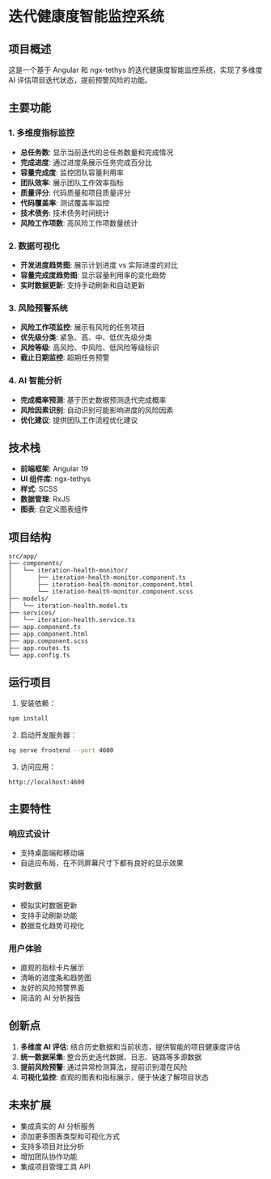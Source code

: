 # 迭代健康度智能监控系统

## 项目概述

这是一个基于 Angular 和 ngx-tethys 的迭代健康度智能监控系统，实现了多维度 AI 评估项目迭代状态，提前预警风险的功能。

## 主要功能

### 1. 多维度指标监控
- **总任务数**: 显示当前迭代的总任务数量和完成情况
- **完成进度**: 通过进度条展示任务完成百分比
- **容量完成度**: 监控团队容量利用率
- **团队效率**: 展示团队工作效率指标
- **质量评分**: 代码质量和项目质量评分
- **代码覆盖率**: 测试覆盖率监控
- **技术债务**: 技术债务时间统计
- **风险工作项数**: 高风险工作项数量统计

### 2. 数据可视化
- **开发进度趋势图**: 展示计划进度 vs 实际进度的对比
- **容量完成度趋势图**: 显示容量利用率的变化趋势
- **实时数据更新**: 支持手动刷新和自动更新

### 3. 风险预警系统
- **风险工作项监控**: 展示有风险的任务项目
- **优先级分类**: 紧急、高、中、低优先级分类
- **风险等级**: 高风险、中风险、低风险等级标识
- **截止日期监控**: 超期任务预警

### 4. AI 智能分析
- **完成概率预测**: 基于历史数据预测迭代完成概率
- **风险因素识别**: 自动识别可能影响进度的风险因素
- **优化建议**: 提供团队工作流程优化建议

## 技术栈

- **前端框架**: Angular 19
- **UI 组件库**: ngx-tethys
- **样式**: SCSS
- **数据管理**: RxJS
- **图表**: 自定义图表组件

## 项目结构

```
src/app/
├── components/
│   └── iteration-health-monitor/
│       ├── iteration-health-monitor.component.ts
│       ├── iteration-health-monitor.component.html
│       └── iteration-health-monitor.component.scss
├── models/
│   └── iteration-health.model.ts
├── services/
│   └── iteration-health.service.ts
├── app.component.ts
├── app.component.html
├── app.component.scss
├── app.routes.ts
└── app.config.ts
```

## 运行项目

1. 安装依赖：
```bash
npm install
```

2. 启动开发服务器：
```bash
ng serve frontend --port 4600
```

3. 访问应用：
```
http://localhost:4600
```

## 主要特性

### 响应式设计
- 支持桌面端和移动端
- 自适应布局，在不同屏幕尺寸下都有良好的显示效果

### 实时数据
- 模拟实时数据更新
- 支持手动刷新功能
- 数据变化趋势可视化

### 用户体验
- 直观的指标卡片展示
- 清晰的进度条和趋势图
- 友好的风险预警界面
- 简洁的 AI 分析报告

## 创新点

1. **多维度 AI 评估**: 结合历史数据和当前状态，提供智能的项目健康度评估
2. **统一数据采集**: 整合历史迭代数据、日志、链路等多源数据
3. **提前风险预警**: 通过异常检测算法，提前识别潜在风险
4. **可视化监控**: 直观的图表和指标展示，便于快速了解项目状态

## 未来扩展

- 集成真实的 AI 分析服务
- 添加更多图表类型和可视化方式
- 支持多项目对比分析
- 增加团队协作功能
- 集成项目管理工具 API
